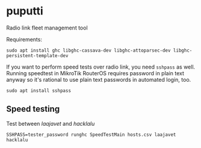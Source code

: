 <!-- -*- mode: markdown; -*- -->
# puputti
Radio link fleet management tool

Requirements:

	sudo apt install ghc libghc-cassava-dev libghc-attoparsec-dev libghc-persistent-template-dev

If you want to perform speed tests over radio link, you need `sshpass`
as well. Running speedtest in MikroTik RouterOS requires password in
plain text anyway so it's rational to use plain text passwords in
automated login, too.

	sudo apt install sshpass

## Speed testing

Test between *laajavet* and *hacklalu*

	SSHPASS=tester_password runghc SpeedTestMain hosts.csv laajavet hacklalu
